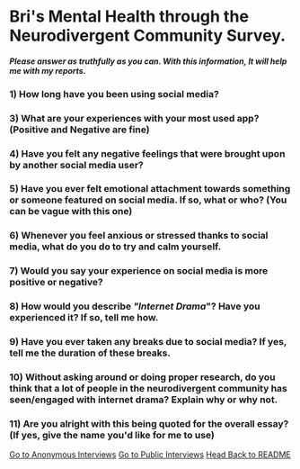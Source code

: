 # Bri's Mental Health through the Neurodivergent Community Survey.

#### *Please answer as truthfully as you can. With this information, It will help me with my reports.*

### 1) How long have you been using social media?

### 3) What are your experiences with your most used app? (Positive and Negative are fine)

### 4) Have you felt any negative feelings that were brought upon by another social media user?

### 5) Have you ever felt emotional attachment towards something or someone featured on social media. If so, what or who? (You can be vague with this one)

### 6) Whenever you feel anxious or stressed thanks to social media, what do you do to try and calm yourself.

### 7) Would you say your experience on social media is more positive or negative?

### 8) How would you describe *"Internet Drama*"? Have you experienced it? If so, tell me how.

### 9) Have you ever taken any breaks due to social media? If yes, tell me the duration of these breaks.

### 10) Without asking around or doing proper research, do you think that a lot of people in the neurodivergent community has seen/engaged with internet drama? Explain why or why not.

### 11) Are you alright with this being quoted for the overall essay? (If yes, give the name you'd like for me to use)

[Go to Anonymous Interviews](anonymous-files/anonymous-selector.txt)
[Go to Public Interviews](public-named-files/public-selector.txt)
[Head Back to README](README.md)
